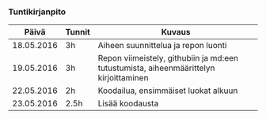 ﻿### Tuntikirjanpito
Päivä | Tunnit | Kuvaus
--------------- | ----- | ------
18.05.2016 | 3h | Aiheen suunnittelua ja repon luonti
19.05.2016 | 3h | Repon viimeistely, githubiin ja md:een tutustumista, aiheenmäärittelyn kirjoittaminen
22.05.2016 | 2h | Koodailua, ensimmäiset luokat alkuun
23.05.2016 | 2.5h | Lisää koodausta
